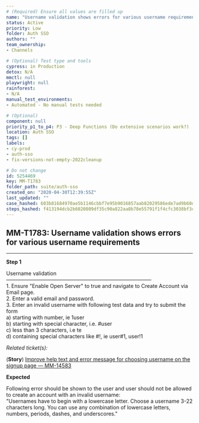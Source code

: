 ```yaml
---
# (Required) Ensure all values are filled up
name: "Username validation shows errors for various username requirements"
status: Active
priority: Low
folder: Auth SSO
authors: ""
team_ownership: 
- Channels

# (Optional) Test type and tools
cypress: in Production
detox: N/A
mmctl: null
playwright: null
rainforest: 
- N/A
manual_test_environments: 
- Automated - No manual tests needed

# (Optional)
component: null
priority_p1_to_p4: P3 - Deep Functions (Do extensive scenarios work?)
location: Auth SSO
tags: []
labels: 
- cy-prod
- auth-sso
- fix-versions-not-empty-2022cleanup

# Do not change
id: 5254469
key: MM-T1783
folder_path: suite/auth-sso
created_on: "2020-04-30T12:39:55Z"
last_updated: ""
case_hashed: 603b81684970ae5b1146cbbf7e95b9016857aab82029586ede7ad9b60d13f29d5008eea2725d8d03f8216f87e84dfc5a
steps_hashed: f413194dcb2b6020809df35c90a822aa8b78e55791f1f4cfc3038bf3c5a2d06028312f214f6d6e4da1595bb413de9827
---
```


## MM-T1783: Username validation shows errors for various username requirements

---

**Step 1**

Username validation\
————————————————————————————\
1\. Ensure "Enable Open Server" to true and navigate to Create Account via Email page.\
2\. Enter a valid email and password.\
3\. Enter an invalid username with following test data and try to submit the form\
a) starting with number, ie 1user\
b) starting with special character, i.e. #user\
c) less than 3 characters, i.e te\
d) containing special characters like #!, ie user#1, user!1

_Related ticket(s):_

(**Story**) [Improve help text and error message for choosing username on the signup page — MM-14583](https://mattermost.atlassian.net/browse/MM-14583)

**Expected**

Following error should be shown to the user and user should not be allowed to create an account with an invalid username:\
"Usernames have to begin with a lowercase letter. Choose a username 3-22 characters long. You can use any combination of lowercase letters, numbers, periods, dashes, and underscores."
